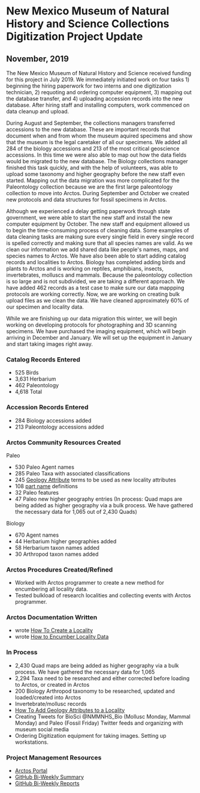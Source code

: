 # New Mexico Museum of Natural History and Science Collections Digitization Project Update
## November, 2019

The New Mexico Museum of Natural History and Science received funding for this project in July 2019. We immediately initiated work on four tasks 1) beginning the hiring paperwork for two interns and one digitization technician, 2) requoting and ordering computer equipment, 3) mapping out the database transfer, and 4) uploading accession records into the new database. After hiring staff and installing computers, work commenced on data cleanup and upload.

During August and September, the collections managers transferred accessions to the new database. These are important records that document when and from whom the museum aquired specimens and show that the museum is the legal caretaker of all our specimens. We added all 284 of the biology accessions and 213 of the most critical geoscience accessions. In this time we were also able to map out how the data fields would be migrated to the new database. The Biology collections manager finished this task quickly, and with the help of volunteers, was able to upload some taxonomy and higher geography before the new staff even started. Mapping out the data migration was more complicated for the Paleontology collection because we are the first large paleontology collection to move into Arctos. During September and October we created new protocols and data structures for fossil specimens in Arctos.

Although we experienced a delay getting paperwork through state government, we were able to start the new staff and install the new computer equipment by October. The new staff and equipment allowed us to begin the time-consuming process of cleaning data. Some examples of data cleaning tasks are making sure every single field in every single record is spelled correctly and making sure that all species names are valid. As we clean our information we add shared data like people's names, maps, and species names to Arctos. We have also been able to start adding catalog records and localities to Arctos. Biology has completed adding birds and plants to Arctos and is working on reptiles, amphibians, insects, invertebrates, molluscs and mammals. Because the paleontology collection is so large and is not subdivided, we are taking a different approach. We have added 462 records as a test case to make sure our data mappping protocols are working correctly. Now, we are working on creating bulk upload files as we clean the data. We have cleaned approximately 60% of our specimen and locality data.

While we are finishing up our data migration this winter, we will begin working on developing protocols for photographing and 3D scanning specimens. We have purchased the imaging equipment, which will begin arriving in December and January. We will set up the equipment in January and start taking images right away.

### Catalog Records Entered
 -   525 Birds
 - 3,631 Herbarium
 -   462 Paleontology
 - 4,618 Total
 
### Accession Records Entered
 - 284 Biology accessions added
 - 213 Paleontology accessions added

### Arctos Community Resources Created
Paleo
 - 530 Paleo Agent names
 - 285 Paleo Taxa with associated classifications
 - 245 [Geology Attribute](http://arctos.database.museum/info/ctDocumentation.cfm?table=CTGEOLOGY_ATTRIBUTE) terms to be used as new locality attributes
 - 108 [part name](http://arctos.database.museum/info/ctDocumentation.cfm?table=CTSPECIMEN_PART_NAME) definitions
 - 32 Paleo features
 - 47 Paleo new higher geography entries (In process: Quad maps are being added as higher geography via a bulk process. We have gathered the necessary data for 1,065 out of 2,430 Quads)

Biology
 - 670 Agent names
 - 44 Herbarium higher geographies added
 - 58 Herbarium taxon names added
 - 30 Arthropod taxon names added
 
### Arctos Procedures Created/Refined
 - Worked with Arctos programmer to create a new method for encumbering all locality data.
 - Tested bulkload of research localities and collecting events with Arctos programmer.

### Arctos Documentation Written
 - wrote [How To Create a Locality](http://handbook.arctosdb.org/how_to/How-to-Create-a-Locality.html)
 - wrote [How to Encumber Locality Data](http://handbook.arctosdb.org/how_to/How-to-Encumber-Locality.html)
 
 ### In Process
  - 2,430 Quad maps are being added as higher geography via a bulk process. We have gathered the necessary data for 1,065
  - 2,294 Taxa need to be researched and either corrected before loading to Arctos, or created in Arctos
  - 200 Biology Arthropod taxonomy to be researched, updated and loaded/created into Arctos
  - Invertebrate/mollusc records 
  - [How To Add Geology Attributes to a Locality](http://handbook.arctosdb.org/how_to/How-to-Add-Geology-Attributes-to-a-Locality.html)
  - Creating Tweets for BioSci @NMMNHS_Bio (Mollusc Monday, Mammal Monday) and Paleo (Fossil Friday) Twitter feeds and organizing with museum social media
  - Ordering Digitization equipment for taking images. Setting up workstations.
  
 ### Project Management Resources
  - [Arctos Portal](http://arctos.database.museum/home.cfm#NMMNHS)
  - [GitHub Bi-Weekly Summary](https://github.com/ArctosDB/data-migration/blob/master/NMMNH/Bi-Weekly_update_summary.markdown)
  - [GitHub Bi-Weekly Reports](https://github.com/ArctosDB/data-migration/tree/master/NMMNH/Bi-Weekly_Updates)
 

 
